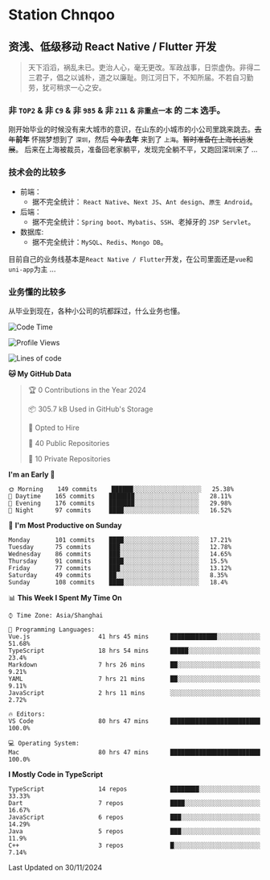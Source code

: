 # Station Chnqoo

## 资浅、低级移动 React Native / Flutter 开发

> 天下滔滔，祸乱未已。吏治人心，毫无更改。军政战事，日崇虚伪。非得二三君子，倡之以诚朴，道之以廉耻。则江河日下，不知所届。不若自习勤劳，犹可稍求一心之安。

### 非 `TOP2` & 非 `C9` & 非 `985` & 非 `211` & `非重点一本` 的 `二本` 选手。

刚开始毕业的时候没有来大城市的意识，在山东的小城市的小公司里跳来跳去。~~去年~~**前年** 怀揣梦想到了 `深圳`，然后 ~~今年~~**去年** 来到了 `上海`。~~暂时准备在上海长远发展~~。
后来在上海被裁员，准备回老家躺平，发现完全躺不平，又跑回深圳来了 ...

### 技术会的比较多

- 前端：
  - 据不完全统计： `React Native`、`Next JS`、`Ant design`、`原生 Android`。
- 后端：
  - 据不完全统计：`Spring boot`、`Mybatis`、`SSH`、老掉牙的 `JSP Servlet`。
- 数据库:
  - 据不完全统计：`MySQL`、`Redis`、`Mongo DB`。

目前自己的业务线基本是`React Native / Flutter`开发，在公司里面还是`vue`和`uni-app`为主 ...

### 业务懂的比较多

从毕业到现在，各种小公司的坑都踩过，什么业务也懂。

<!--START_SECTION:waka-->
![Code Time](http://img.shields.io/badge/Code%20Time-6%2C747%20hrs%2028%20mins-blue)

![Profile Views](http://img.shields.io/badge/Profile%20Views-2-blue)

![Lines of code](https://img.shields.io/badge/From%20Hello%20World%20I%27ve%20Written-472%20Thousand%20lines%20of%20code-blue)

**🐱 My GitHub Data** 

> 🏆 0 Contributions in the Year 2024
 > 
> 📦 305.7 kB Used in GitHub's Storage 
 > 
> 💼 Opted to Hire
 > 
> 📜 40 Public Repositories 
 > 
> 🔑 10 Private Repositories  
 > 
**I'm an Early 🐤** 

```text
🌞 Morning    149 commits    ██████░░░░░░░░░░░░░░░░░░░   25.38% 
🌆 Daytime    165 commits    ███████░░░░░░░░░░░░░░░░░░   28.11% 
🌃 Evening    176 commits    ███████░░░░░░░░░░░░░░░░░░   29.98% 
🌙 Night      97 commits     ████░░░░░░░░░░░░░░░░░░░░░   16.52%

```
📅 **I'm Most Productive on Sunday** 

```text
Monday       101 commits    ████░░░░░░░░░░░░░░░░░░░░░   17.21% 
Tuesday      75 commits     ███░░░░░░░░░░░░░░░░░░░░░░   12.78% 
Wednesday    86 commits     ███░░░░░░░░░░░░░░░░░░░░░░   14.65% 
Thursday     91 commits     ████░░░░░░░░░░░░░░░░░░░░░   15.5% 
Friday       77 commits     ███░░░░░░░░░░░░░░░░░░░░░░   13.12% 
Saturday     49 commits     ██░░░░░░░░░░░░░░░░░░░░░░░   8.35% 
Sunday       108 commits    ████░░░░░░░░░░░░░░░░░░░░░   18.4%

```


📊 **This Week I Spent My Time On** 

```text
⌚︎ Time Zone: Asia/Shanghai

💬 Programming Languages: 
Vue.js                   41 hrs 45 mins      █████████████░░░░░░░░░░░░   51.68% 
TypeScript               18 hrs 54 mins      █████░░░░░░░░░░░░░░░░░░░░   23.4% 
Markdown                 7 hrs 26 mins       ██░░░░░░░░░░░░░░░░░░░░░░░   9.21% 
YAML                     7 hrs 21 mins       ██░░░░░░░░░░░░░░░░░░░░░░░   9.11% 
JavaScript               2 hrs 11 mins       ░░░░░░░░░░░░░░░░░░░░░░░░░   2.72%

🔥 Editors: 
VS Code                  80 hrs 47 mins      █████████████████████████   100.0%

💻 Operating System: 
Mac                      80 hrs 47 mins      █████████████████████████   100.0%

```

**I Mostly Code in TypeScript** 

```text
TypeScript               14 repos            ████████░░░░░░░░░░░░░░░░░   33.33% 
Dart                     7 repos             ████░░░░░░░░░░░░░░░░░░░░░   16.67% 
JavaScript               6 repos             ███░░░░░░░░░░░░░░░░░░░░░░   14.29% 
Java                     5 repos             ███░░░░░░░░░░░░░░░░░░░░░░   11.9% 
C++                      3 repos             █░░░░░░░░░░░░░░░░░░░░░░░░   7.14%

```



 Last Updated on 30/11/2024
<!--END_SECTION:waka-->

<!---
ChenqiaoStation/ChenqiaoStation is a ✨ special ✨ repository because its `README.md` (this file) appears on your GitHub profile.
You can click the Preview link to take a look at your changes.
--->

